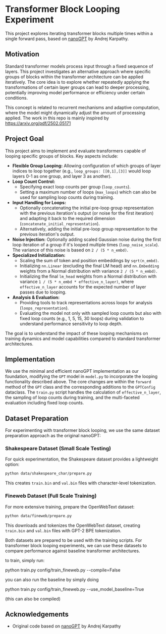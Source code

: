 # Transformer Block Looping Experiment

This project explores iterating transformer blocks multiple times within a single forward pass, based on [nanoGPT](https://github.com/karpathy/nanoGPT) by Andrej Karpathy.

## Motivation

Standard transformer models process input through a fixed sequence of layers. This project investigates an alternative approach where specific groups of blocks within the transformer architecture can be applied iteratively. The core idea is to explore whether repeatedly applying the transformations of certain layer groups can lead to deeper processing, potentially improving model performance or efficiency under certain conditions.

This concept is related to recurrent mechanisms and adaptive computation, where the model might dynamically adjust the amount of processing applied. The work in this repo is mainly inspired by https://arxiv.org/pdf/2502.05171

## Project Goal

This project aims to implement and evaluate transformers capable of looping specific groups of blocks. Key aspects include:
*   **Flexible Group Looping:** Allowing configuration of which groups of layer indices to loop together (e.g., `loop_groups: [[0,1],[3]]` would loop layers 0-1 as one group, and layer 3 as another).
*   **Loop Count Control:**
    *   Specifying exact loop counts per group (`loop_counts`).
    *   Setting a maximum number of loops (`max_loops`) which can also be used for sampling loop counts during training.
*   **Input Handling for Loops:**
    *   Optionally concatenating the initial pre-loop group representation with the previous iteration's output (or noise for the first iteration) and adapting it back to the required dimension (`concatenate_initial_representation`).
    *   Alternatively, adding the initial pre-loop group representation to the previous iteration's output.
*   **Noise Injection:** Optionally adding scaled Gaussian noise during the first loop iteration of a group if it's looped multiple times (`loop_noise_scale`). The variance of this noise is based on `2 / (5 * n_embd)`.
*   **Specialized Initialization:**
    *   Scaling the sum of token and position embeddings by `sqrt(n_embd)`.
    *   Initializing `nn.Linear` (excluding the final LM head) and `nn.Embedding` weights from a Normal distribution with variance `2 / (5 * n_embd)`.
    *   Initializing the final `lm_head` weights from a Normal distribution with variance `1 / (5 * n_embd * effective_n_layer)`, where `effective_n_layer` accounts for the expected number of layer passes due to looping.
*   **Analysis & Evaluation:**
    *   Providing tools to track representations across loops for analysis (`loops_representation`).
    *   Evaluating the model not only with sampled loop counts but also with fixed loop counts (e.g., 1, 5, 15, 30 loops) during validation to understand performance sensitivity to loop depth.

The goal is to understand the impact of these looping mechanisms on training dynamics and model capabilities compared to standard transformer architectures.

## Implementation

We use the minimal and efficient nanoGPT implementation as our foundation, modifying the `GPT` model in `model.py` to incorporate the looping functionality described above. The core changes are within the `forward` method of the `GPT` class and the corresponding additions to the `GPTConfig` dataclass. The `train.py` script handles the calculation of `effective_n_layer`, the sampling of loop counts during training, and the multi-faceted evaluation including fixed loop counts.

## Dataset Preparation

For experimenting with transformer block looping, we use the same dataset preparation approach as the original nanoGPT:

### Shakespeare Dataset (Small Scale Testing)

For quick experimentation, the Shakespeare dataset provides a lightweight option:

```sh
python data/shakespeare_char/prepare.py
```

This creates `train.bin` and `val.bin` files with character-level tokenization.

### Fineweb Dataset (Full Scale Training)

For more extensive training, prepare the OpenWebText dataset:

```sh
python data/fineweb/prepare.py
```


This downloads and tokenizes the OpenWebText dataset, creating `train.bin` and `val.bin` files with GPT-2 BPE tokenization.

Both datasets are prepared to be used with the training scripts. For transformer block looping experiments, we can use these datasets to compare performance against baseline transformer architectures.

to train, simply run:

python train.py config/train_fineweb.py --compile=False 

you can also run the baseline by simply doing

python train.py config/train_fineweb.py --use_model_baseline=True

(this can also be compiled)

## Acknowledgements

- Original code based on [nanoGPT](https://github.com/karpathy/nanoGPT) by Andrej Karpathy



